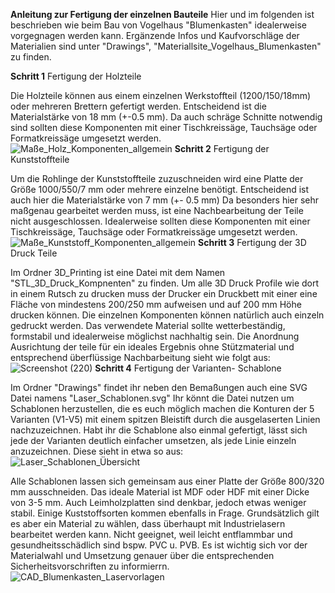 __Anleitung zur Fertigung der einzelnen Bauteile__
Hier und im folgenden ist beschrieben wie beim Bau von Vogelhaus "Blumenkasten" idealerweise vorgegnagen werden kann. Ergänzende Infos und Kaufvorschläge der Materialien sind unter "Drawings", "Materiallsite_Vogelhaus_Blumenkasten" zu finden. 

__Schritt 1__ Fertigung der Holzteile

Die Holzteile können aus einem einzelnen Werkstoffteil (1200/150/18mm) oder mehreren Brettern gefertigt werden. Entscheidend ist die Materialstärke von 18 mm (+-0.5 mm). Da auch schräge Schnitte notwendig sind sollten diese Komponenten mit einer Tischkreissäge, Tauchsäge oder Formatkreissäge umgesetzt werden.  
![Maße_Holz_Komponenten_allgemein](https://github.com/user-attachments/assets/ace79ac5-c71b-4e33-96fb-10db28858783)
__Schritt 2__ Fertigung der Kunststoffteile 

Um die Rohlinge der Kunststoffteile zuzuschneiden wird eine Platte der Größe 1000/550/7 mm oder mehrere einzelne benötigt. 
Entscheidend ist auch hier die Materialstärke von 7 mm (+- 0.5 mm) Da besonders hier sehr maßgenau gearbeitet werden muss, ist eine Nachbearbeitung der Teile nicht ausgeschlossen. Idealerweise sollten diese Komponenten mit einer Tischkreissäge, Tauchsäge oder Formatkreissäge umgesetzt werden.   
![Maße_Kunststoff_Komponenten_allgemein](https://github.com/user-attachments/assets/e1bbb7f0-3812-4325-95ea-8a4ef52fe5c5)
__Schritt 3__ Fertigung der 3D Druck Teile 

Im Ordner 3D_Printing ist eine Datei mit dem Namen "STL_3D_Druck_Kompnenten" zu finden. Um alle 3D Druck Profile wie dort in einem Rutsch zu drucken muss der Drucker ein Druckbett mit einer eine Fläche von mindestens 200/250 mm aufweisen und auf 200 mm Höhe drucken können. Die einzelnen Komponenten können natürlich auch einzeln gedruckt werden. Das verwendete Material sollte wetterbeständig, formstabil und idealerweise möglichst nachhaltig sein. Die Anordnung Ausrichtung der teile für ein ideales Ergebnis ohne Stützmaterial und entsprechend überflüssige Nachbarbeitung sieht wie folgt aus: 
![Screenshot (220)](https://github.com/user-attachments/assets/7dcbe37e-320a-42c9-bafc-f180ae45f9b0)
__Schritt 4__ Fertigung der Varianten- Schablone 

Im Ordner "Drawings" findet ihr neben den Bemaßungen auch eine SVG Datei namens "Laser_Schablonen.svg" Ihr könnt die Datei nutzen um Schablonen herzustellen, die es euch möglich machen die Konturen der 5 Varianten (V1-V5) mit einem spitzen Bleistift durch die ausgelaserten Linien nachzuzeichnen. Habt ihr die Schablone also einmal gefertigt, lässt sich jede der Varianten deutlich einfacher umsetzen, als jede Linie einzeln anzuzeichnen. Diese sieht in etwa so aus:   
![Laser_Schablonen_Übersicht](https://github.com/user-attachments/assets/7fcbe509-ae97-4043-8d28-7db81321f294)

Alle Schablonen lassen sich gemeinsam aus einer Platte der Größe 800/320 mm ausschneiden. 
Das ideale Material ist MDF oder HDF mit einer Dicke von 3-5 mm. Auch Leimholzplatten sind denkbar, jedoch etwas weniger stabil. Einige Kuststoffsorten kommen ebenfalls in Frage.  Grundsätzlich gilt es aber ein Material zu wählen, dass überhaupt mit Industrielasern bearbeitet werden kann. Nicht geeignet, weil leicht entflammbar und gesundheitsschädlich sind bspw. PVC u. PVB. Es ist wichtig sich vor der Materialwahl und Umsetzung genauer über die entsprechenden Sicherheitsvorschriften zu informierrn.   
![CAD_Blumenkasten_Laservorlagen](https://github.com/user-attachments/assets/c39a5036-7ba8-423d-8a2a-dae85535edfc)





